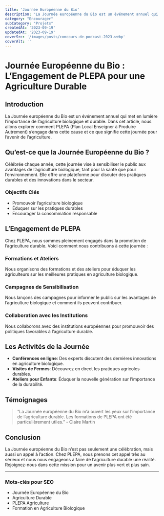 ```yaml
---
title: 'Journée Européenne du Bio'
description: 'La Journée européenne du Bio est un événement annuel qui met en lumière l’importance de l’agriculture biologique et durable.'
category: "Encourager"
subCategory: "Projets"
createdAt: '2023-09-19'
updatedAt: '2023-09-19'
coverSrc: '/images/posts/concours-de-podcast-2023.webp'
coverAlt: ''
---
```


# Journée Européenne du Bio : L’Engagement de PLEPA pour une Agriculture Durable

## Introduction

La Journée européenne du Bio est un événement annuel qui met en lumière l’importance de l’agriculture biologique et durable. Dans cet article, nous allons explorer comment PLEPA (Plan Local Enseigner à Produire Autrement) s’engage dans cette cause et ce que signifie cette journée pour l’avenir de l’agriculture.

## Qu’est-ce que la Journée Européenne du Bio ?

Célébrée chaque année, cette journée vise à sensibiliser le public aux avantages de l’agriculture biologique, tant pour la santé que pour l’environnement. Elle offre une plateforme pour discuter des pratiques durables et des innovations dans le secteur.

### Objectifs Clés

- Promouvoir l’agriculture biologique
- Éduquer sur les pratiques durables
- Encourager la consommation responsable

## L’Engagement de PLEPA

Chez PLEPA, nous sommes pleinement engagés dans la promotion de l’agriculture durable. Voici comment nous contribuons à cette journée :

### Formations et Ateliers

Nous organisons des formations et des ateliers pour éduquer les agriculteurs sur les meilleures pratiques en agriculture biologique.

### Campagnes de Sensibilisation

Nous lançons des campagnes pour informer le public sur les avantages de l’agriculture biologique et comment ils peuvent contribuer.

### Collaboration avec les Institutions

Nous collaborons avec des institutions européennes pour promouvoir des politiques favorables à l’agriculture durable.

## Les Activités de la Journée

- **Conférences en ligne**: Des experts discutent des dernières innovations en agriculture biologique.
- **Visites de Fermes**: Découvrez en direct les pratiques agricoles durables.
- **Ateliers pour Enfants**: Éduquer la nouvelle génération sur l’importance de la durabilité.

## Témoignages

> “La Journée européenne du Bio m’a ouvert les yeux sur l’importance de l’agriculture durable. Les formations de PLEPA ont été particulièrement utiles.” - Claire Martin

## Conclusion

La Journée européenne du Bio n’est pas seulement une célébration, mais aussi un appel à l’action. Chez PLEPA, nous prenons cet appel très au sérieux et nous nous engageons à faire de l’agriculture durable une réalité. Rejoignez-nous dans cette mission pour un avenir plus vert et plus sain.

---

### Mots-clés pour SEO

- Journée Européenne du Bio
- Agriculture Durable
- PLEPA Agriculture
- Formation en Agriculture Biologique
